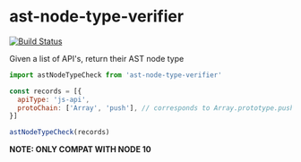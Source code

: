 ast-node-type-verifier
======================
[![Build Status](https://travis-ci.org/ast-node-type-verifier.svg?branch=master&maxAge=2592)](https://travis-ci.org/ast-node-type-verifier)

Given a list of API's, return their AST node type

```js
import astNodeTypeCheck from 'ast-node-type-verifier'

const records = [{
  apiType: 'js-api',
  protoChain: ['Array', 'push'], // corresponds to Array.prototype.push api
}]

astNodeTypeCheck(records)
```

**NOTE: ONLY COMPAT WITH NODE 10**
